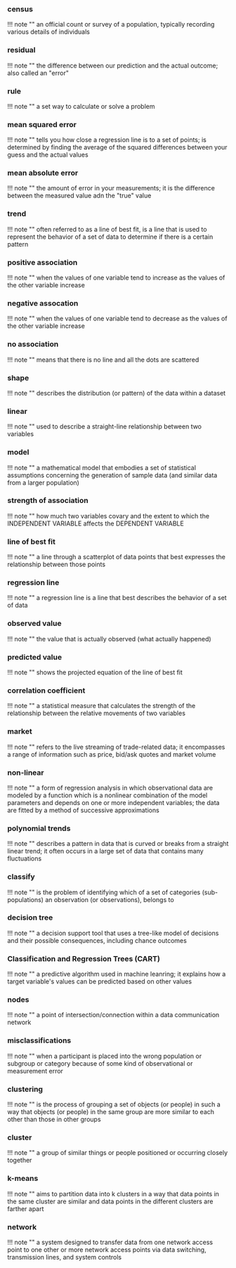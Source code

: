 ### census

!!! note ""
    an official count or survey of a population, typically recording various details of individuals

### residual
!!! note ""
    the difference between our prediction and the actual outcome; also called an "error"

### rule

!!! note ""
    a set way to calculate or solve a problem

### mean squared error

!!! note ""
    tells you how close a regression line is to a set of points; is determined by finding the average of the squared differences between your guess and the actual values

### mean absolute error

!!! note ""
    the amount of error in your measurements; it is the difference between the measured value adn the "true" value

### trend

!!! note ""
    often referred to as a line of best fit, is a line that is used to represent the behavior of a set of data to determine if there is a certain pattern

### positive association

!!! note ""
    when the values of one variable tend to increase as the values of the other variable increase

### negative assocation

!!! note ""
    when the values of one variable tend to decrease as the values of the other variable increase

### no association

!!! note ""
    means that there is no line and all the dots are scattered

### shape

!!! note ""
    describes the distribution (or pattern) of the data within a dataset

### linear

!!! note ""
    used to describe a straight-line relationship between two variables

### model

!!! note ""
    a mathematical model that embodies a set of statistical assumptions concerning the generation of sample data (and similar data from a larger population)

### strength of association

!!! note ""
    how much two variables covary and the extent to which the INDEPENDENT VARIABLE affects the DEPENDENT VARIABLE

### line of best fit

!!! note ""
    a line through a scatterplot of data points that best expresses the relationship between those points

### regression line

!!! note ""
    a regression line is a line that best describes the behavior of a set of data

### observed value

!!! note ""
    the value that is actually observed (what actually happened)

### predicted value

!!! note ""
    shows the projected equation of the line of best fit

### correlation coefficient

!!! note ""
    a statistical measure that calculates the strength of the relationship between the relative movements of two variables

### market

!!! note ""
    refers to the live streaming of trade-related data; it encompasses a range of information such as price, bid/ask quotes and market volume

### non-linear

!!! note ""
    a form of regression analysis in which observational data are modeled by a function which is a nonlinear combination of the model parameters and depends on one or more independent variables; the data are fitted by a method of successive approximations

### polynomial trends

!!! note ""
    describes a pattern in data that is curved or breaks from a straight linear trend; it often occurs in a large set of data that contains many fluctuations

### classify

!!! note ""
    is the problem of identifying which of a set of categories (sub-populations) an observation (or observations), belongs to

### decision tree

!!! note ""
    a decision support tool that uses a tree-like model of decisions and their possible consequences, including chance outcomes

### Classification and Regression Trees (CART)

!!! note ""
    a predictive algorithm used in machine leanring; it explains how a target variable's values can be predicted based on other values

### nodes

!!! note ""
    a point of intersection/connection within a data communication network

### misclassifications

!!! note ""
    when a participant is placed into the wrong population or subgroup or category because of some kind of observational or measurement error

### clustering

!!! note ""
    is the process of grouping a set of objects (or people) in such a way that objects (or people) in the same group are  more similar to each other than those in other groups

### cluster

!!! note ""
    a group of similar things or people positioned or occurring closely together

### k-means

!!! note ""
    aims to partition data into k clusters in a way that data points in the same cluster are similar and data points in the different clusters are farther apart

### network

!!! note ""
    a system designed to transfer data from one network access point to one other or more network access points via data switching, transmission lines, and system controls